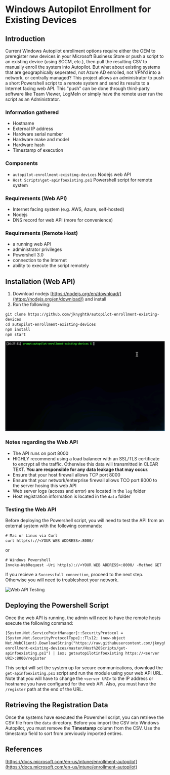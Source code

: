# Windows Autopilot Enrollment for Existing Devices
## Introduction
Current Windows Autopilot enrollment options require either the OEM to preregister new devices in your Microsoft Business Store or push a script to an existing device (using SCCM, etc.), then pull the resulting CSV to manually enroll the system into Autopilot. But what about existing systems that are geographically seperated, not Azure AD enrolled, not VPN'd into a network, or centrally managed? This project allows an administrator to push a short Powershell script to a remote system and send its results to a Internet facing web API. This "push" can be done through third-party software like Team Viewer, LogMeIn or simply have the remote user run the script as an Administrator.

### Information gathered
- Hostname
- External IP address
- Hardware serial number
- Hardware make and model
- Hardware hash
- Timestamp of execution

### Components
- `autopilot-enrollment-existing-devices` Nodejs web API
- `Host Scripts\get-apinfoexisting.ps1` Powershell script for remote system

### Requirements (Web API)
- Internet facing system (e.g. AWS, Azure, self-hosted)
- Nodejs
- DNS record for web API (more for convenience)

### Requirements (Remote Host)
- a running web API
- administrator privileges
- Powershell 3.0
- connection to the Internet
- ability to execute the script remotely

## Installation (Web API)
1. Download nodejs [https://nodejs.org/en/download/](https://nodejs.org/en/download/) and install
2. Run the following:

```
git clone https://github.com/jknyght9/autopilot-enrollment-existing-devices
cd autopilot-enrollment-existing-devices
npm install
npm start
```

![Web API installation](./Media/installwebapi.gif)

### Notes regarding the Web API
- The API runs on port 8000
- HIGHLY recommend using a load balancer with an SSL/TLS certificate to encrypt all the traffic. Otherwise this data will transmitted in CLEAR TEXT. **You are responsible for any data leakage that may occur.**
- Ensure that your host firewall allows TCP port 8000
- Ensure that your network/enterprise firewall allows TCO port 8000 to the server hosing this web API
- Web server logs (access and error) are located in the `log` folder
- Host registration information is located in the `data` folder

### Testing the Web API
Before deploying the Powershell script, you will need to test the API from an external system with the following commands:

```
# Mac or Linux via Curl
curl http(s)://<YOUR WEB ADDRESS>:8000/
```
or
```
# Windows Powershell
Invoke-WebRequest -Uri http(s)://<YOUR WEB ADDRESS>:8000/ -Method GET
```

If you recieve a `Successfull connection`, proceed to the next step. Otherwise you will need to troubleshoot your network.

![Web API Testing](./Media/apitesting.gif)

## Deploying the Powershell Script
Once the web API is running, the admin will need to have the remote hosts execute the following command:

```
[System.Net.ServicePointManager]::SecurityProtocol = [System.Net.SecurityProtocolType]::Tls12; (new-object Net.WebClient).DownloadString("https://raw.githubusercontent.com/jknyght9/autopilot-enrollment-existing-devices/master/Host%20Scripts/get-apinfoexisting.ps1") | iex; getautopilotinfoexisting https://<server URI>:8000/register
```

This script will set the system up for secure communications, download the `get-apinfoexisting.ps1` script and run the module using your web API URL. Note that you will have to change the `<server URI>` to the IP address or hostname you have configured for the web API. Also, you must have the `/register` path at the end of the URL.

## Retrieving the Registration Data
Once the systems have executed the Powershell script, you can retrieve the CSV file from the `data` directory. Before you import the CSV into Windows Autopilot, you must remove the **Timestamp** column from the CSV. Use the timestamp field to sort from previously imported entires.

## References
[https://docs.microsoft.com/en-us/intune/enrollment-autopilot](https://docs.microsoft.com/en-us/intune/enrollment-autopilot)
